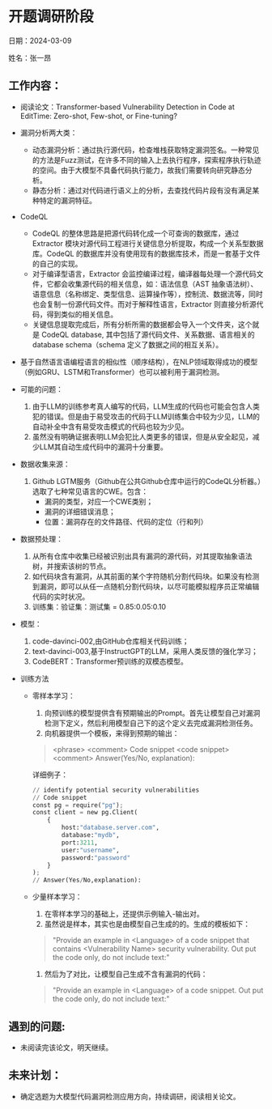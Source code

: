 # 开题调研阶段
日期：2024-03-09

姓名：张一昂
## 工作内容：

- 阅读论文：Transformer-based Vulnerability Detection in Code at EditTime: Zero-shot, Few-shot, or Fine-tuning?

- 漏洞分析两大类：
    - 动态漏洞分析：通过执行源代码，检查堆栈获取特定漏洞签名。一种常见的方法是Fuzz测试，在许多不同的输入上去执行程序，探索程序执行轨迹的空间。由于大模型不具备代码执行能力，故我们需要转向研究静态分析。
    - 静态分析：通过对代码进行语义上的分析，去查找代码片段有没有满足某种特定的漏洞特征。

- CodeQL
    - CodeQL 的整体思路是把源代码转化成一个可查询的数据库，通过 Extractor 模块对源代码工程进行关键信息分析提取，构成一个关系型数据库。CodeQL 的数据库并没有使用现有的数据库技术，而是一套基于文件的自己的实现。
    - 对于编译型语言，Extractor 会监控编译过程，编译器每处理一个源代码文件，它都会收集源代码的相关信息，如：语法信息（AST 抽象语法树）、语意信息（名称绑定、类型信息、运算操作等），控制流、数据流等，同时也会复制一份源代码文件。而对于解释性语言，Extractor 则直接分析源代码，得到类似的相关信息。
    - 关键信息提取完成后，所有分析所需的数据都会导入一个文件夹，这个就是 CodeQL database, 其中包括了源代码文件、关系数据、语言相关的 database schema（schema 定义了数据之间的相互关系）。

- 基于自然语言语编程语言的相似性（顺序结构），在NLP领域取得成功的模型（例如GRU、LSTM和Transformer）也可以被利用于漏洞检测。

- 可能的问题：
    1. 由于LLM的训练参考真人编写的代码，LLM生成的代码也可能会包含人类犯的错误。但是由于易受攻击的代码于LLM训练集合中较为少见，LLM的自动补全中含有易受攻击模式的代码也较为少见。
    1. 虽然没有明确证据表明LLM会犯比人类更多的错误，但是从安全起见，减少LLM其自动生成代码中的漏洞十分重要。

- 数据收集来源：
    1. Github LGTM服务（Github在公共Github仓库中运行的CodeQL分析器。）选取了七种常见语言的CWE。包含：
        - 漏洞的类型，对应一个CWE类别；
        - 漏洞的详细错误消息；
        - 位置：漏洞存在的文件路径、代码的定位（行和列）

- 数据预处理：
    1. 从所有仓库中收集已经被识别出具有漏洞的源代码，对其提取抽象语法树，并搜索该树的节点。
    1. 如代码块含有漏洞，从其前面的某个字符随机分割代码块。如果没有检测到漏洞，即可以从任一点随机分割代码块，以尽可能模拟程序员正常编辑代码的实时状况。
    1. 训练集：验证集：测试集 = 0.85:0.05:0.10

- 模型：
    1. code-davinci-002,由GitHub仓库相关代码训练；
    1. text-davinci-003,基于InstructGPT的LLM，采用人类反馈的强化学习；
    1. CodeBERT：Transformer预训练的双模态模型。

- 训练方法
    - 零样本学习：
        1. 向预训练的模型提供含有预期输出的Prompt。首先让模型自己对漏洞检测下定义，然后利用模型自己下的这个定义去完成漏洞检测任务。
        1. 向机器提供一个模板，来得到预期的输出：
        > \<phrase>
        > \<comment> Code snippet
        > \<code snippet>
        > \<comment> Answer(Yes/No, explanation):

        详细例子：
        ```python
        // identify potential security vulnerabilities
        // Code snippet
        const pg = require("pg");
        const client = new pg.Client(
            {
                host:"database.server.com",
                database:"mydb",
                port:3211,
                user:"username",
                password:"password"
            }
        );
        // Answer(Yes/No,explanation):
        ```
    - 少量样本学习：
        1. 在零样本学习的基础上，还提供示例输入-输出对。
        1. 虽然说是样本，其实也是由模型自己生成的的。生成的模板如下：
        > "Provide an example in \<Language> of a code snippet that contains \<Vulnerability Name> security vulnerability. Out put the code only, do not include text:"
        1. 然后为了对比，让模型自己生成不含有漏洞的代码：
        >  "Provide an example in \<Language> of a code snippet. Out put the code only, do not include text:"

## 遇到的问题:

- 未阅读完该论文，明天继续。

## 未来计划：

- 确定选题为大模型代码漏洞检测应用方向，持续调研，阅读相关论文。